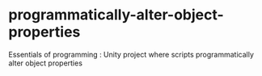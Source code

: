 # programmatically-alter-object-properties
Essentials of programming : Unity project where scripts programmatically alter object properties
